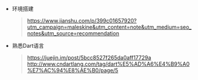 * 环境搭建

  > https://www.jianshu.com/p/399c01657920?utm_campaign=maleskine&utm_content=note&utm_medium=seo_notes&utm_source=recommendation
* 熟悉Dart语言
  > https://juejin.im/post/5bcc8527f265da0aff17729a
  > http://www.cndartlang.com/tag/dart%E5%AD%A6%E4%B9%A0%E7%AC%94%E8%AE%B0/page/5

